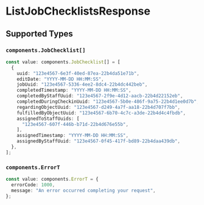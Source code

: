 # ListJobChecklistsResponse


## Supported Types

### `components.JobChecklist[]`

```typescript
const value: components.JobChecklist[] = [
  {
    uuid: "123e4567-6e3f-40ed-87ea-22b4da51e71b",
    editDate: "YYYY-MM-DD HH:MM:SS",
    jobUuid: "123e4567-5336-4ee2-8dc4-22b4dc442beb",
    completedTimestamp: "YYYY-MM-DD HH:MM:SS",
    completedByStaffUuid: "123e4567-2f9e-4d12-aacb-22b4d22152eb",
    completedDuringCheckinUuid: "123e4567-5b0e-486f-9a75-22b4d1ee0d7b",
    regardingObjectUuid: "123e4567-d249-4a7f-aa18-22b4d707f7bb",
    fulfilledByObjectUuid: "123e4567-6b70-4c7c-a3de-22b4d4c4fbdb",
    assignedToStaffUuids: [
      "123e4567-607f-446b-b71d-22b4d676e55b",
    ],
    assignedTimestamp: "YYYY-MM-DD HH:MM:SS",
    assignedByStaffUuid: "123e4567-0f45-417f-bd89-22b4daa439db",
  },
];
```

### `components.ErrorT`

```typescript
const value: components.ErrorT = {
  errorCode: 1000,
  message: "An error occurred completing your request",
};
```

